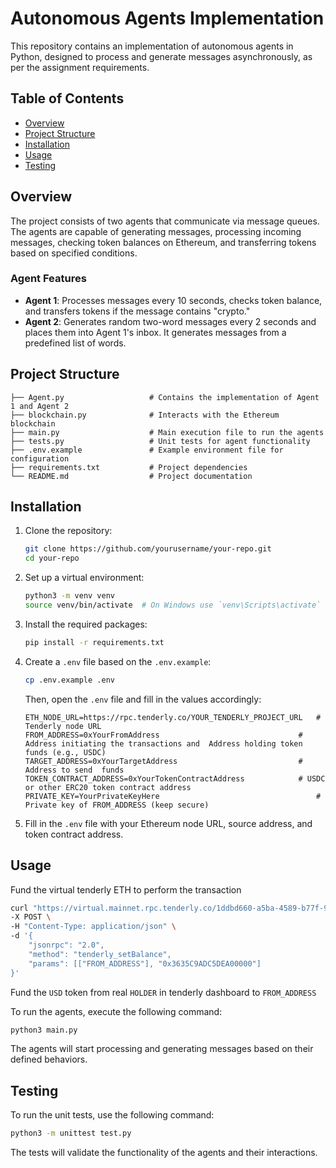 # Autonomous Agents Implementation

This repository contains an implementation of autonomous agents in Python, designed to process and generate messages asynchronously, as per the assignment requirements.

## Table of Contents

- [Overview](#overview)
- [Project Structure](#project-structure)
- [Installation](#installation)
- [Usage](#usage)
- [Testing](#testing)

## Overview

The project consists of two agents that communicate via message queues. The agents are capable of generating messages, processing incoming messages, checking token balances on Ethereum, and transferring tokens based on specified conditions.

### Agent Features

- **Agent 1**: Processes messages every 10 seconds, checks token balance, and transfers tokens if the message contains "crypto."
- **Agent 2**: Generates random two-word messages every 2 seconds and places them into Agent 1's inbox. It generates messages from a predefined list of words.

## Project Structure

```
├── Agent.py                   # Contains the implementation of Agent 1 and Agent 2
├── blockchain.py              # Interacts with the Ethereum blockchain
├── main.py                    # Main execution file to run the agents
├── tests.py                   # Unit tests for agent functionality
├── .env.example               # Example environment file for configuration
├── requirements.txt           # Project dependencies
└── README.md                  # Project documentation
```

## Installation

1. Clone the repository:

   ```bash
   git clone https://github.com/yourusername/your-repo.git
   cd your-repo
   ```

2. Set up a virtual environment:

   ```bash
   python3 -m venv venv
   source venv/bin/activate  # On Windows use `venv\Scripts\activate`
   ```

3. Install the required packages:

   ```bash
   pip install -r requirements.txt
   ```

4. Create a `.env` file based on the `.env.example`:

   ```bash
   cp .env.example .env
   ```

   Then, open the `.env` file and fill in the values accordingly:

   ```plaintext
   ETH_NODE_URL=https://rpc.tenderly.co/YOUR_TENDERLY_PROJECT_URL   # Tenderly node URL
   FROM_ADDRESS=0xYourFromAddress                               # Address initiating the transactions and  Address holding token funds (e.g., USDC)
   TARGET_ADDRESS=0xYourTargetAddress                           # Address to send  funds
   TOKEN_CONTRACT_ADDRESS=0xYourTokenContractAddress            # USDC or other ERC20 token contract address
   PRIVATE_KEY=YourPrivateKeyHere                                   # Private key of FROM_ADDRESS (keep secure)
   ```

5. Fill in the `.env` file with your Ethereum node URL, source address, and token contract address.

## Usage

Fund the virtual tenderly ETH to perform the transaction

```bash
curl "https://virtual.mainnet.rpc.tenderly.co/1ddbd660-a5ba-4589-b77f-982707da7391" \
-X POST \
-H "Content-Type: application/json" \
-d '{
    "jsonrpc": "2.0",
    "method": "tenderly_setBalance",
    "params": [["FROM_ADDRESS"], "0x3635C9ADC5DEA00000"]
}'
```

Fund the `USD` token from real `HOLDER` in tenderly dashboard to `FROM_ADDRESS` 

To run the agents, execute the following command:

```bash
python3 main.py
```

The agents will start processing and generating messages based on their defined behaviors.

## Testing

To run the unit tests, use the following command:

```bash
python3 -m unittest test.py
```

The tests will validate the functionality of the agents and their interactions.
